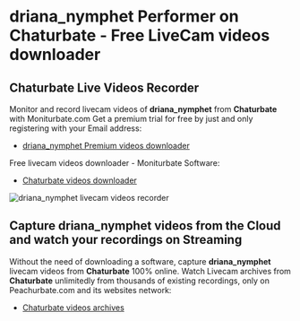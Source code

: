 # driana_nymphet Performer on Chaturbate - Free LiveCam videos downloader

## Chaturbate Live Videos Recorder

Monitor and record livecam videos of **driana_nymphet** from **Chaturbate** with Moniturbate.com
Get a premium trial for free by just and only registering with your Email address:
* [driana_nymphet Premium videos downloader](https://moniturbate.com/request-demo-licence-key.html)

Free livecam videos downloader - Moniturbate Software:
* [Chaturbate videos downloader](https://moniturbate.com/moniturbate-download-software.html)

![driana_nymphet livecam videos recorder](https://peachurnet.com/templates/moniturbate-software.png)


## Capture driana_nymphet videos from the Cloud and watch your recordings on Streaming

Without the need of downloading a software, capture **driana_nymphet** livecam videos from **Chaturbate** 100% online.
Watch Livecam archives from **Chaturbate** unlimitedly from thousands of existing recordings, only on Peachurbate.com and its websites network:
* [Chaturbate videos archives](https://peachurnet.com/)